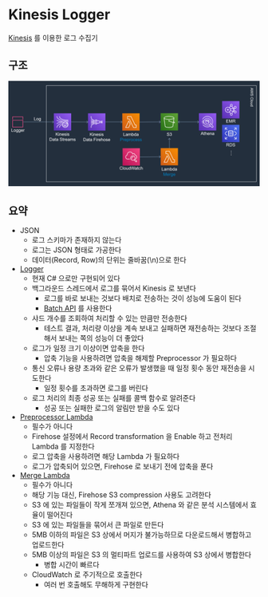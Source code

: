 # Kinesis Logger

[Kinesis](https://aws.amazon.com/ko/kinesis) 를 이용한 로그 수집기

## 구조

![arch](./doc/img/arch.png)

## 요약

+ JSON
  + 로그 스키마가 존재하지 않는다
  + 로그는 JSON 형태로 가공한다
  + 데이터(Record, Row)의 단위는 줄바꿈(\n)으로 한다
+ [Logger](/src/KLoggerSuite/KLogger/)
  + 현재 C# 으로만 구현되어 있다
  + 백그라운드 스레드에서 로그를 묶어서 Kinesis 로 보낸다
    + 로그를 바로 보내는 것보다 배치로 전송하는 것이 성능에 도움이 된다
    + [Batch API](https://docs.aws.amazon.com/ko_kr/kinesis/latest/APIReference/API_PutRecords.html) 를 사용한다
  + 샤드 개수를 조회하여 처리할 수 있는 만큼만 전송한다
    + 테스트 결과, 처리량 이상을 계속 보내고 실패하면 재전송하는 것보다 조절해서 보내는 쪽의 성능이 더 좋았다
  + 로그가 일정 크기 이상이면 압축을 한다
    + 압축 기능을 사용하려면 압축을 해제할 Preprocessor 가 필요하다
  + 통신 오류나 용량 초과와 같은 오류가 발생했을 때 일정 횟수 동안 재전송을 시도한다
    + 일정 횟수를 초과하면 로그를 버린다
  + 로그 처리의 최종 성공 또는 실패를 콜백 함수로 알려준다
    + 성공 또는 실패한 로그의 알림만 받을 수도 있다
+ [Preprocessor Lambda](/src/KLoggerSuite/klogger_preprocessor)
  + 필수가 아니다
  + Firehose 설정에서 Record transformation 을 Enable 하고 전처리 Lambda 를 지정한다
  + 로그 압축을 사용하려면 해당 Lambda 가 필요하다
  + 로그가 압축되어 있으면, Firehose 로 보내기 전에 압축을 푼다
+ [Merge Lambda](/src/KLoggerSuite/klogger_merge_s3)
  + 필수가 아니다
  + 해당 기능 대신, Firehose S3 compression 사용도 고려한다
  + S3 에 있는 파일들이 작게 쪼개져 있으면, Athena 와 같은 분석 시스템에서 효율이 떨어진다
  + S3 에 있는 파일들을 묶어서 큰 파일로 만든다
  + 5MB 이하의 파일은 S3 상에서 머지가 불가능하므로 다운로드해서 병합하고 업로드한다
  + 5MB 이상의 파일은 S3 의 멀티파트 업로드를 사용하여 S3 상에서 병합한다
    + 병합 시간이 빠르다
  + CloudWatch 로 주기적으로 호출한다
    + 여러 번 호출해도 무해하게 구현한다
